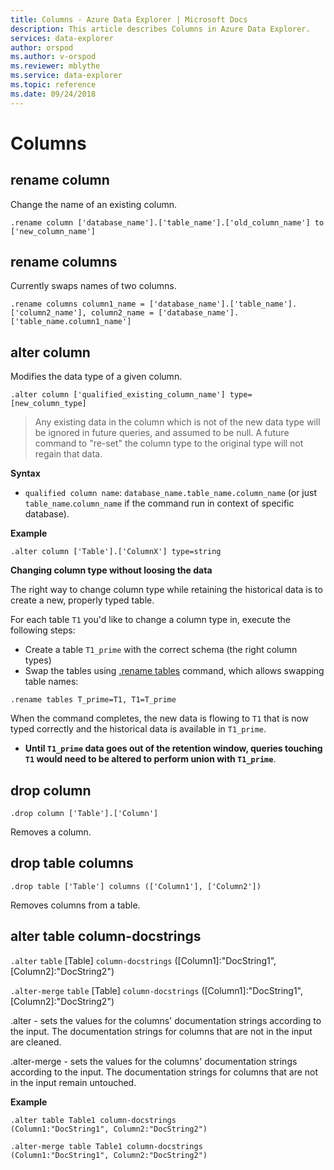 ```yaml
---
title: Columns - Azure Data Explorer | Microsoft Docs
description: This article describes Columns in Azure Data Explorer.
services: data-explorer
author: orspod
ms.author: v-orspod
ms.reviewer: mblythe
ms.service: data-explorer
ms.topic: reference
ms.date: 09/24/2018
---
```

# Columns

## rename column

Change the name of an existing column.

```kusto
.rename column ['database_name'].['table_name'].['old_column_name'] to ['new_column_name']
```

## rename columns

Currently swaps names of two columns.

```kusto
.rename columns column1_name = ['database_name'].['table_name'].['column2_name'], column2_name = ['database_name'].['table_name.column1_name']

```

## alter column 

Modifies the data type of a given column. 

```kusto
.alter column ['qualified_existing_column_name'] type=[new_column_type]  
```

> Any existing data in the column which is not of the new data type will be ignored in future queries, and assumed to be null. A future command to "re-set" the column type to the original type will not regain that data. 
 
**Syntax** 
 
* `qualified column name`: `database_name.table_name.column_name` 
(or just `table_name`.`column_name` if the command run in context of specific database).
 
**Example** 

```kusto
.alter column ['Table'].['ColumnX'] type=string 
```

**Changing column type without loosing the data**

The right way to change column type while retaining the historical data is to create a new, properly typed table.

For each table `T1` you'd like to change a column type in, execute the following steps:
* Create a table `T1_prime` with the correct schema (the right column types)
* Swap the tables using [.rename tables](./tables.md#rename-tables) command, which allows swapping table names:

```kusto
.rename tables T_prime=T1, T1=T_prime
```

When the command completes, the new data is flowing to `T1` that is now typed correctly and the historical data is available in `T1_prime`.
* **Until `T1_prime` data goes out of the retention window,  queries touching `T1` would need to be altered to perform union with `T1_prime`**.

## drop column

```kusto
.drop column ['Table'].['Column']
```

Removes a column.

## drop table columns

```kusto
.drop table ['Table'] columns (['Column1'], ['Column2'])
```

Removes columns from a table.

## alter table column-docstrings

`.alter` `table` [Table] `column-docstrings` ([Column1]:"DocString1", [Column2]:"DocString2")

`.alter-merge` `table` [Table] `column-docstrings` ([Column1]:"DocString1", [Column2]:"DocString2")

.alter - sets the values for the columns' documentation strings according to the input. The documentation strings for columns that are not in the input are cleaned.

.alter-merge - sets the values for the columns' documentation strings according to the input. The documentation strings for columns that are not in the input remain untouched.

**Example** 

```kusto
.alter table Table1 column-docstrings 
(Column1:"DocString1", Column2:"DocString2")

.alter-merge table Table1 column-docstrings 
(Column1:"DocString1", Column2:"DocString2")
```